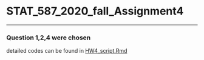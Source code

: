 # STAT_587_2020_fall_Assignment4
---
### Question 1,2,4 were chosen

detailed codes can be found in [HW4_script.Rmd](https://github.com/Kakashi-sensei/STAT_587_2020_fall_Assignment4/blob/main/HW4_script.Rmd)